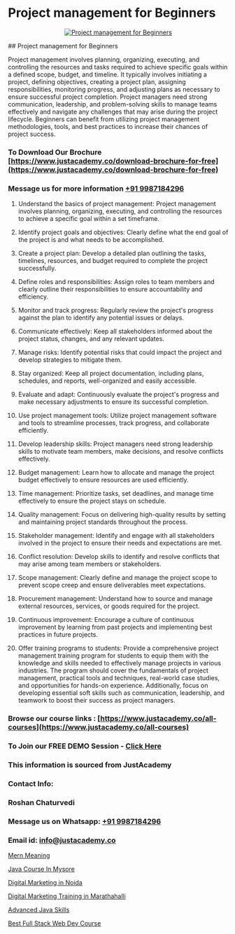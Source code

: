 # Project management for Beginners

<p align="center">
  <a href="https://justacademy.co/course-detail/pmp-certification-training">
    <img src="https://justacademy.co/storage2/course_image/1709713463_course_image.webp" alt="Project management for Beginners">
  </a>
</p>
## Project management for Beginners

Project management involves planning, organizing, executing, and controlling the resources and tasks required to achieve specific goals within a defined scope, budget, and timeline. It typically involves initiating a project, defining objectives, creating a project plan, assigning responsibilities, monitoring progress, and adjusting plans as necessary to ensure successful project completion. Project managers need strong communication, leadership, and problem-solving skills to manage teams effectively and navigate any challenges that may arise during the project lifecycle. Beginners can benefit from utilizing project management methodologies, tools, and best practices to increase their chances of project success.
### To Download Our Brochure [https://www.justacademy.co/download-brochure-for-free](https://www.justacademy.co/download-brochure-for-free)
### Message us for more information [+91 9987184296](https://api.whatsapp.com/send?phone=919987184296)
1) Understand the basics of project management: Project management involves planning, organizing, executing, and controlling the resources to achieve a specific goal within a set timeframe.

2) Identify project goals and objectives: Clearly define what the end goal of the project is and what needs to be accomplished.

3) Create a project plan: Develop a detailed plan outlining the tasks, timelines, resources, and budget required to complete the project successfully.

4) Define roles and responsibilities: Assign roles to team members and clearly outline their responsibilities to ensure accountability and efficiency.

5) Monitor and track progress: Regularly review the project's progress against the plan to identify any potential issues or delays.

6) Communicate effectively: Keep all stakeholders informed about the project status, changes, and any relevant updates.

7) Manage risks: Identify potential risks that could impact the project and develop strategies to mitigate them.

8) Stay organized: Keep all project documentation, including plans, schedules, and reports, well-organized and easily accessible.

9) Evaluate and adapt: Continuously evaluate the project's progress and make necessary adjustments to ensure its successful completion.

10) Use project management tools: Utilize project management software and tools to streamline processes, track progress, and collaborate efficiently.

11) Develop leadership skills: Project managers need strong leadership skills to motivate team members, make decisions, and resolve conflicts effectively.

12) Budget management: Learn how to allocate and manage the project budget effectively to ensure resources are used efficiently.

13) Time management: Prioritize tasks, set deadlines, and manage time effectively to ensure the project stays on schedule.

14) Quality management: Focus on delivering high-quality results by setting and maintaining project standards throughout the process.

15) Stakeholder management: Identify and engage with all stakeholders involved in the project to ensure their needs and expectations are met.

16) Conflict resolution: Develop skills to identify and resolve conflicts that may arise among team members or stakeholders.

17) Scope management: Clearly define and manage the project scope to prevent scope creep and ensure deliverables meet expectations.

18) Procurement management: Understand how to source and manage external resources, services, or goods required for the project.

19) Continuous improvement: Encourage a culture of continuous improvement by learning from past projects and implementing best practices in future projects.

20) Offer training programs to students: Provide a comprehensive project management training program for students to equip them with the knowledge and skills needed to effectively manage projects in various industries. The program should cover the fundamentals of project management, practical tools and techniques, real-world case studies, and opportunities for hands-on experience. Additionally, focus on developing essential soft skills such as communication, leadership, and teamwork to boost their success as project managers.

### Browse our course links : [https://www.justacademy.co/all-courses](https://www.justacademy.co/all-courses) 
### To Join our FREE DEMO Session - [Click Here](https://www.justacademy.co/register-for-course-demo)


### This information is sourced from JustAcademy
### Contact Info:
### Roshan Chaturvedi
### Message us on Whatsapp: [+91 9987184296](https://api.whatsapp.com/send?phone=919987184296)
### Email id: [info@justacademy.co](mailto:info@justacademy.co)
                
[Mern Meaning](https://www.linkedin.com/pulse/mern-meaning-software-training-mountain-view-i9qdf?trackingId=je4pcsDRdmcyNv9x3q7AIw%3D%3D&lipi=urn%3Ali%3Apage%3Ad_flagship3_company_admin%3BLLr0XlPoQRKsrZpjwzzNmQ%3D%3D)

[Java Course In Mysore](https://www.linkedin.com/pulse/java-course-mysore-justacademy-boston-qr78c/)

[Digital Marketing in Noida](https://medium.com/@ranepooja/digital-marketing-in-noida-9595662060a8)

[Digital Marketing Training in Marathahalli](https://medium.com/@abhidnya.1068/digital-marketing-training-in-marathahalli-9e472fd79a8b)

[Advanced Java Skills](https://justacademyin.github.io/justacademy/advanced-java-skills)

[Best Full Stack Web Dev Course](https://justacademyin.github.io/Articles/Best-Full-Stack-Web-Dev-Course)

